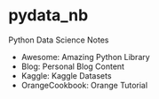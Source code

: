 # pydata_nb

Python Data Science Notes

- Awesome: Amazing Python Library
- Blog: Personal Blog Content
- Kaggle: Kaggle Datasets
- OrangeCookbook: Orange Tutorial
